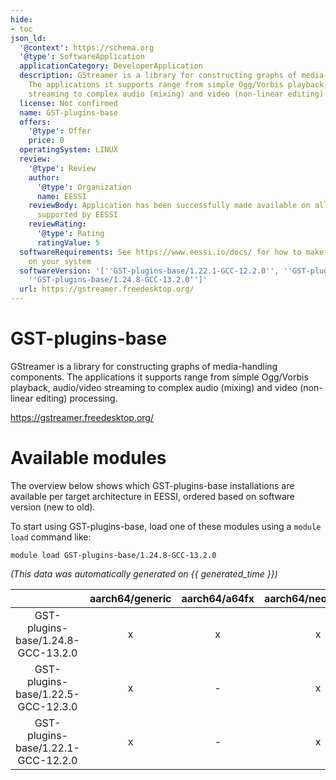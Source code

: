 ```yaml
---
hide:
- toc
json_ld:
  '@context': https://schema.org
  '@type': SoftwareApplication
  applicationCategory: DeveloperApplication
  description: GStreamer is a library for constructing graphs of media-handling components.
    The applications it supports range from simple Ogg/Vorbis playback, audio/video
    streaming to complex audio (mixing) and video (non-linear editing) processing.
  license: Not confirmed
  name: GST-plugins-base
  offers:
    '@type': Offer
    price: 0
  operatingSystem: LINUX
  review:
    '@type': Review
    author:
      '@type': Organization
      name: EESSI
    reviewBody: Application has been successfully made available on all architectures
      supported by EESSI
    reviewRating:
      '@type': Rating
      ratingValue: 5
  softwareRequirements: See https://www.eessi.io/docs/ for how to make EESSI available
    on your system
  softwareVersion: '[''GST-plugins-base/1.22.1-GCC-12.2.0'', ''GST-plugins-base/1.22.5-GCC-12.3.0'',
    ''GST-plugins-base/1.24.8-GCC-13.2.0'']'
  url: https://gstreamer.freedesktop.org/
---
```


GST-plugins-base
================


GStreamer is a library for constructing graphs of media-handling components. The applications it supports range from simple Ogg/Vorbis playback, audio/video streaming to complex audio (mixing) and video (non-linear editing) processing.

https://gstreamer.freedesktop.org/
# Available modules


The overview below shows which GST-plugins-base installations are available per target architecture in EESSI, ordered based on software version (new to old).

To start using GST-plugins-base, load one of these modules using a `module load` command like:

```shell
module load GST-plugins-base/1.24.8-GCC-13.2.0
```

*(This data was automatically generated on {{ generated_time }})*

| |aarch64/generic|aarch64/a64fx|aarch64/neoverse_n1|aarch64/neoverse_v1|aarch64/nvidia/grace|x86_64/generic|x86_64/amd/zen2|x86_64/amd/zen3|x86_64/amd/zen4|x86_64/intel/cascadelake|x86_64/intel/haswell|x86_64/intel/icelake|x86_64/intel/sapphirerapids|x86_64/intel/skylake_avx512|
| :---: | :---: | :---: | :---: | :---: | :---: | :---: | :---: | :---: | :---: | :---: | :---: | :---: | :---: | :---: |
|GST-plugins-base/1.24.8-GCC-13.2.0|x|x|x|x|x|x|x|x|x|x|x|x|x|x|
|GST-plugins-base/1.22.5-GCC-12.3.0|x|-|x|x|x|x|x|x|x|x|x|x|x|x|
|GST-plugins-base/1.22.1-GCC-12.2.0|x|-|x|x|x|x|x|x|x|x|x|x|x|x|
